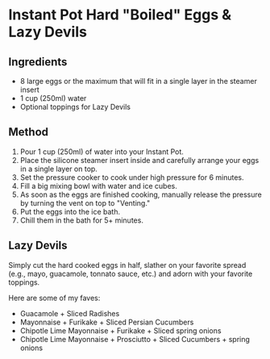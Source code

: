 # Instant Pot Hard "Boiled" Eggs & Lazy Devils

## Ingredients

- 8 large eggs or the maximum that will fit in a single layer in the steamer insert
- 1 cup (250ml) water
- Optional toppings for Lazy Devils

## Method

1. Pour 1 cup (250ml) of water into your Instant Pot.
2. Place the silicone steamer insert inside and carefully arrange your eggs in a single layer on top.
3. Set the pressure cooker to cook under high pressure for 6 minutes.
4. Fill a big mixing bowl with water and ice cubes.
5. As soon as the eggs are finished cooking, manually release the pressure by turning the vent on top to "Venting."
6. Put the eggs into the ice bath.
7. Chill them in the bath for 5+ minutes.

## Lazy Devils

Simply cut the hard cooked eggs in half, slather on your favorite spread (e.g., mayo, guacamole, tonnato sauce, etc.) and adorn with your favorite toppings.

Here are some of my faves:

- Guacamole + Sliced Radishes
- Mayonnaise + Furikake + Sliced Persian Cucumbers
- Chipotle Lime Mayonnaise + Furikake + Sliced spring onions
- Chipotle Lime Mayonnaise + Prosciutto + Sliced Cucumbers + spring onions
